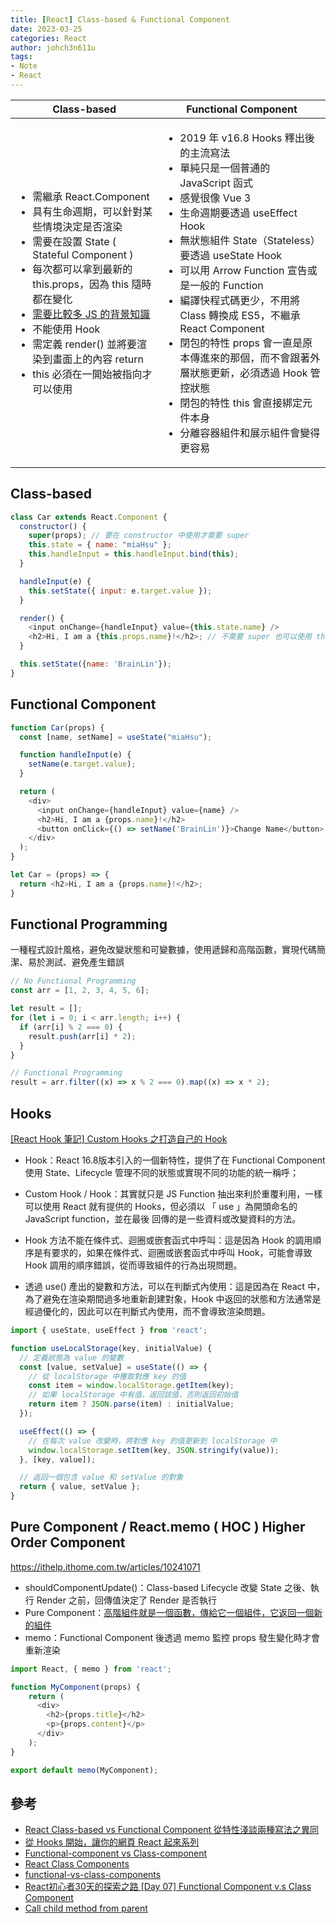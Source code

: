 ```yaml
---
title: [React] Class-based & Functional Component
date: 2023-03-25
categories: React
author: johch3n611u
tags:
- Note
- React
---
```


|Class-based|Functional Component|
|-------------|-------------|
|<ul><li>需繼承 React.Component</li><li>具有生命週期，可以針對某些情境決定是否渲染</li><li>需要在設置 State ( Stateful Component )</li><li>每次都可以拿到最新的 this.props，因為 this 隨時都在變化</li><li>[需要比較多 JS 的背景知識](/Javascript/LetYouRoughlyUnderstandJsBasics/)</li><li>不能使用 Hook</li><li>需定義 render() 並將要渲染到畫面上的內容 return</li><li>this 必須在一開始被指向才可以使用</li></ul>|<ul><li>2019 年 v16.8 Hooks 釋出後的主流寫法</li><li>單純只是一個普通的 JavaScript 函式</li><li>感覺很像 Vue 3</li><li>生命週期要透過 useEffect Hook</li><li>無狀態組件 State（Stateless）要透過 useState Hook</li><li>可以用 Arrow Function 宣告或是一般的 Function</li><li>編譯快程式碼更少，不用將 Class 轉換成 ES5，不繼承 React Component</li><li>閉包的特性 props 會一直是原本傳進來的那個，而不會跟著外層狀態更新，必須透過 Hook 管控狀態</li><li>閉包的特性 this 會直接綁定元件本身</li><li>分離容器組件和展示組件會變得更容易</li></ul>|

## Class-based

```js
class Car extends React.Component { 
  constructor() { 
    super(props); // 要在 constructor 中使用才需要 super
    this.state = { name: "miaHsu" };
    this.handleInput = this.handleInput.bind(this);
  }

  handleInput(e) {
    this.setState({ input: e.target.value });
  }

  render() {
    <input onChange={handleInput} value={this.state.name} />
    <h2>Hi, I am a {this.props.name}!</h2>; // 不需要 super 也可以使用 this.props
  }

  this.setState({name: 'BrainLin'});
}
```

## Functional Component

```js
function Car(props) {
  const [name, setName] = useState("miaHsu");

  function handleInput(e) {
    setName(e.target.value);
  }

  return (
    <div>
      <input onChange={handleInput} value={name} />
      <h2>Hi, I am a {props.name}!</h2>
      <button onClick={() => setName('BrainLin')}>Change Name</button>
    </div>
  );
}

let Car = (props) => {
  return <h2>Hi, I am a {props.name}!</h2>;
}
```

## Functional Programming

一種程式設計風格，避免改變狀態和可變數據，使用遞歸和高階函數，實現代碼簡潔、易於測試、避免產生錯誤

```js
// No Functional Programming
const arr = [1, 2, 3, 4, 5, 6];

let result = [];
for (let i = 0; i < arr.length; i++) {
  if (arr[i] % 2 === 0) {
    result.push(arr[i] * 2);
  }
}

// Functional Programming
result = arr.filter((x) => x % 2 === 0).map((x) => x * 2);
```

## Hooks

[[React Hook 筆記] Custom Hooks 之打造自己的 Hook](https://medium.com/hannah-lin/react-hook-%E7%AD%86%E8%A8%98-custom-hooks-%E4%B9%8B%E6%89%93%E9%80%A0%E8%87%AA%E5%B7%B1%E7%9A%84-hook-b046f6778f33)

* Hook：React 16.8版本引入的一個新特性，提供了在 Functional Component 使用 State、Lifecycle 管理不同的狀態或實現不同的功能的統一稱呼；
* Custom Hook / Hook：其實就只是 JS Function 抽出來利於重覆利用，一樣可以使用 React 就有提供的 Hooks，但必須以 「 use 」為開頭命名的 JavaScript function，並在最後 回傳的是一些資料或改變資料的方法。

* Hook 方法不能在條件式、迴圈或嵌套函式中呼叫：這是因為 Hook 的調用順序是有要求的，如果在條件式、迴圈或嵌套函式中呼叫 Hook，可能會導致 Hook 調用的順序錯誤，從而導致組件的行為出現問題。

* 透過 use() 產出的變數和方法，可以在判斷式內使用：這是因為在 React 中，為了避免在渲染期間過多地重新創建對象，Hook 中返回的狀態和方法通常是經過優化的，因此可以在判斷式內使用，而不會導致渲染問題。

```js
import { useState, useEffect } from 'react';

function useLocalStorage(key, initialValue) {
  // 定義狀態為 value 的變數
  const [value, setValue] = useState(() => {
    // 從 localStorage 中獲取對應 key 的值
    const item = window.localStorage.getItem(key);
    // 如果 localStorage 中有值，返回該值，否則返回初始值
    return item ? JSON.parse(item) : initialValue;
  });

  useEffect(() => {
    // 在每次 value 改變時，將對應 key 的值更新到 localStorage 中
    window.localStorage.setItem(key, JSON.stringify(value));
  }, [key, value]);

  // 返回一個包含 value 和 setValue 的對象
  return { value, setValue };
}
```

## Pure Component / React.memo ( HOC ) Higher Order Component 

https://ithelp.ithome.com.tw/articles/10241071

* shouldComponentUpdate()：Class-based Lifecycle 改變 State 之後、執行 Render 之前，回傳值決定了 Render 是否執行
* Pure Component：[高階組件就是一個函數，傳給它一個組件，它返回一個新的組件](https://hackmd.io/@chrisHsiao/r1ZJu76DD)
* memo：Functional Component 後透過 memo 監控 props 發生變化時才會重新渲染

```js
import React, { memo } from 'react';

function MyComponent(props) {
    return (
      <div>
        <h2>{props.title}</h2>
        <p>{props.content}</p>
      </div>
    );
}

export default memo(MyComponent);
```

## 參考

* [React Class-based vs Functional Component 從特性淺談兩種寫法之異同](https://linyencheng.github.io/2020/02/02/react-component-class-based-vs-functional/)
* [從 Hooks 開始，讓你的網頁 React 起來系列](https://ithelp.ithome.com.tw/users/20103315/ironman/2668?sc=hot)
* [Functional-component vs Class-component](https://www.tpisoftware.com/tpu/articleDetails/2822)
* [React Class Components](https://www.w3schools.com/react/react_class.asp)
* [functional-vs-class-components](https://djoech.medium.com/functional-vs-class-components-in-react-231e3fbd7108)
* [React初心者30天的探索之路 [Day 07] Functional Component v.s Class Component](https://ithelp.ithome.com.tw/articles/10234746)
* [Call child method from parent](https://stackoverflow.com/questions/37949981/call-child-method-from-parent)